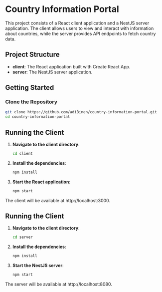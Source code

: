 # Country Information Portal

This project consists of a React client application and a NestJS server application. The client allows users to view and interact with information about countries, while the server provides API endpoints to fetch country data.

## Project Structure

- **client**: The React application built with Create React App.
- **server**: The NestJS server application.

## Getting Started

### Clone the Repository

```bash
git clone https://github.com/adiBinen/country-information-portal.git
cd country-information-portal
```

## Running the Client

1. **Navigate to the client directory**:

   ```bash
   cd client
    ```

2. **Install the dependencies**:

    ```bash
   npm install
    ```

3. **Start the React application**:

    ```bash
   npm start
    ```

The client will be available at http://localhost:3000.

## Running the Client

1. **Navigate to the client directory**:

   ```bash
   cd server
    ```

2. **Install the dependencies**:

    ```bash
   npm install
    ```

3. **Start the NestJS server**:

    ```bash
   npm start
    ```

The server will be available at http://localhost:8080.

